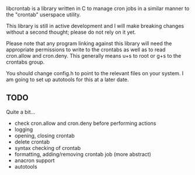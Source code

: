 libcrontab is a library written in C to manage cron jobs in a similar
manner to the "crontab" userspace utility.

This library is still in active development and I will make breaking
changes without a second thought; please do not rely on it yet.

Please note that any program linking against this library will need
the appropriate permissions to write to the crontabs as well as to
read cron.allow and cron.deny. This generally means u+s to root or
g+s to the crontabs group.

You should change config.h to point to the relevant files on your
system. I am going to set up autotools for this at a later date.

## TODO

Quite a bit...

* check cron.allow and cron.deny before performing actions
* logging
* opening, closing crontab
* delete crontab
* syntax checking of crontab
* formatting, adding/removing crontab job (more abstract)
* anacron support
* autotools
